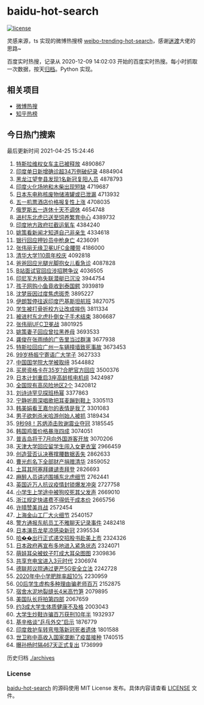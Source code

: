 # baidu-hot-search

[![license](https://img.shields.io/github/license/Arrackisarookie/baidu-hot-search)](https://github.com/Arrackisarookie/baidu-hot-search/blob/master/LICENSE)

灵感来源，ts 实现的微博热搜榜 [weibo-trending-hot-search](https://github.com/justjavac/weibo-trending-hot-search)，感谢[迷渡](https://github.com/justjavac)大佬的思路~

百度实时热搜，记录从 2020-12-09 14:02:03 开始的百度实时热搜。每小时抓取一次数据，按天[归档](./archives)。Python 实现。

## 相关项目
+ [微博热搜](https://github.com/Arrackisarookie/weibo-hot-search)
+ [知乎热榜](https://github.com/Arrackisarookie/zhihu-top-search)

## 今日热门搜索

<!-- Rank Begin -->

最后更新时间 2021-04-25 15:24:46

1. [特斯拉维权女车主已被释放](http://www.baidu.com/baidu?cl=3&tn=SE_baiduhomet8_jmjb7mjw&rsv_dl=fyb_top&fr=top1000&wd=%CC%D8%CB%B9%C0%AD%CE%AC%C8%A8%C5%AE%B3%B5%D6%F7%D2%D1%B1%BB%CA%CD%B7%C5) 4890867
1. [印度单日新增确诊超34万例破纪录](http://www.baidu.com/baidu?cl=3&tn=SE_baiduhomet8_jmjb7mjw&rsv_dl=fyb_top&fr=top1000&wd=%D3%A1%B6%C8%B5%A5%C8%D5%D0%C2%D4%F6%C8%B7%D5%EF%B3%AC34%CD%F2%C0%FD%C6%C6%BC%CD%C2%BC) 4884904
1. [黑龙江望奎县发现1名新冠复阳人员](http://www.baidu.com/baidu?cl=3&tn=SE_baiduhomet8_jmjb7mjw&rsv_dl=fyb_top&fr=top1000&wd=%BA%DA%C1%FA%BD%AD%CD%FB%BF%FC%CF%D8%B7%A2%CF%D61%C3%FB%D0%C2%B9%DA%B8%B4%D1%F4%C8%CB%D4%B1) 4878793
1. [印度火化场地和木柴出现短缺](http://www.baidu.com/baidu?cl=3&tn=SE_baiduhomet8_jmjb7mjw&rsv_dl=fyb_top&fr=top1000&wd=%D3%A1%B6%C8%BB%F0%BB%AF%B3%A1%B5%D8%BA%CD%C4%BE%B2%F1%B3%F6%CF%D6%B6%CC%C8%B1) 4719687
1. [日本东电称核废物储液罐或已泄漏](http://www.baidu.com/baidu?cl=3&tn=SE_baiduhomet8_jmjb7mjw&rsv_dl=fyb_top&fr=top1000&wd=%C8%D5%B1%BE%B6%AB%B5%E7%B3%C6%BA%CB%B7%CF%CE%EF%B4%A2%D2%BA%B9%DE%BB%F2%D2%D1%D0%B9%C2%A9) 4713932
1. [五一机票酒店价格报复性上涨](http://www.baidu.com/baidu?cl=3&tn=SE_baiduhomet8_jmjb7mjw&rsv_dl=fyb_top&fr=top1000&wd=%CE%E5%D2%BB%BB%FA%C6%B1%BE%C6%B5%EA%BC%DB%B8%F1%B1%A8%B8%B4%D0%D4%C9%CF%D5%C7) 4708035
1. [俄罗斯五一连休十天不调休](http://www.baidu.com/baidu?cl=3&tn=SE_baiduhomet8_jmjb7mjw&rsv_dl=fyb_top&fr=top1000&wd=%B6%ED%C2%DE%CB%B9%CE%E5%D2%BB%C1%AC%D0%DD%CA%AE%CC%EC%B2%BB%B5%F7%D0%DD) 4654748
1. [进村东北虎已送至饲养繁育中心](http://www.baidu.com/baidu?cl=3&tn=SE_baiduhomet8_jmjb7mjw&rsv_dl=fyb_top&fr=top1000&wd=%BD%F8%B4%E5%B6%AB%B1%B1%BB%A2%D2%D1%CB%CD%D6%C1%CB%C7%D1%F8%B7%B1%D3%FD%D6%D0%D0%C4) 4389732
1. [印度地方政府拦截运氧车](http://www.baidu.com/baidu?cl=3&tn=SE_baiduhomet8_jmjb7mjw&rsv_dl=fyb_top&fr=top1000&wd=%D3%A1%B6%C8%B5%D8%B7%BD%D5%FE%B8%AE%C0%B9%BD%D8%D4%CB%D1%F5%B3%B5) 4384240
1. [姚策看新闻才知道自己非亲生](http://www.baidu.com/baidu?cl=3&tn=SE_baiduhomet8_jmjb7mjw&rsv_dl=fyb_top&fr=top1000&wd=%D2%A6%B2%DF%BF%B4%D0%C2%CE%C5%B2%C5%D6%AA%B5%C0%D7%D4%BC%BA%B7%C7%C7%D7%C9%FA) 4334618
1. [银行回应押钞员中枪身亡](http://www.baidu.com/baidu?cl=3&tn=SE_baiduhomet8_jmjb7mjw&rsv_dl=fyb_top&fr=top1000&wd=%D2%F8%D0%D0%BB%D8%D3%A6%D1%BA%B3%AE%D4%B1%D6%D0%C7%B9%C9%ED%CD%F6) 4236091
1. [张伟丽无缘卫冕UFC金腰带](http://www.baidu.com/baidu?cl=3&tn=SE_baiduhomet8_jmjb7mjw&rsv_dl=fyb_top&fr=top1000&wd=%D5%C5%CE%B0%C0%F6%CE%DE%D4%B5%CE%C0%C3%E1UFC%BD%F0%D1%FC%B4%F8) 4186000
1. [清华大学110周年校庆](http://www.baidu.com/baidu?cl=3&tn=SE_baiduhomet8_jmjb7mjw&rsv_dl=fyb_top&fr=top1000&wd=%C7%E5%BB%AA%B4%F3%D1%A7110%D6%DC%C4%EA%D0%A3%C7%EC) 4092818
1. [爸爸回应光腿光脚抱女儿看急诊](http://www.baidu.com/baidu?cl=3&tn=SE_baiduhomet8_jmjb7mjw&rsv_dl=fyb_top&fr=top1000&wd=%B0%D6%B0%D6%BB%D8%D3%A6%B9%E2%CD%C8%B9%E2%BD%C5%B1%A7%C5%AE%B6%F9%BF%B4%BC%B1%D5%EF) 4087828
1. [B站面试官回应涉招聘争议](http://www.baidu.com/baidu?cl=3&tn=SE_baiduhomet8_jmjb7mjw&rsv_dl=fyb_top&fr=top1000&wd=B%D5%BE%C3%E6%CA%D4%B9%D9%BB%D8%D3%A6%C9%E6%D5%D0%C6%B8%D5%F9%D2%E9) 4036505
1. [印尼军方称失联潜艇已沉没](http://www.baidu.com/baidu?cl=3&tn=SE_baiduhomet8_jmjb7mjw&rsv_dl=fyb_top&fr=top1000&wd=%D3%A1%C4%E1%BE%FC%B7%BD%B3%C6%CA%A7%C1%AA%C7%B1%CD%A7%D2%D1%B3%C1%C3%BB) 3944754
1. [孩子网购小鱼竟收到泰国鳄](http://www.baidu.com/baidu?cl=3&tn=SE_baiduhomet8_jmjb7mjw&rsv_dl=fyb_top&fr=top1000&wd=%BA%A2%D7%D3%CD%F8%B9%BA%D0%A1%D3%E3%BE%B9%CA%D5%B5%BD%CC%A9%B9%FA%F6%F9) 3939819
1. [沈梦辰因过度焦虑斑秃](http://www.baidu.com/baidu?cl=3&tn=SE_baiduhomet8_jmjb7mjw&rsv_dl=fyb_top&fr=top1000&wd=%C9%F2%C3%CE%B3%BD%D2%F2%B9%FD%B6%C8%BD%B9%C2%C7%B0%DF%CD%BA) 3895227
1. [伊朗暂停往返印度巴基斯坦航班](http://www.baidu.com/baidu?cl=3&tn=SE_baiduhomet8_jmjb7mjw&rsv_dl=fyb_top&fr=top1000&wd=%D2%C1%C0%CA%D4%DD%CD%A3%CD%F9%B7%B5%D3%A1%B6%C8%B0%CD%BB%F9%CB%B9%CC%B9%BA%BD%B0%E0) 3827075
1. [学生被打骨折校方让改成摔伤](http://www.baidu.com/baidu?cl=3&tn=SE_baiduhomet8_jmjb7mjw&rsv_dl=fyb_top&fr=top1000&wd=%D1%A7%C9%FA%B1%BB%B4%F2%B9%C7%D5%DB%D0%A3%B7%BD%C8%C3%B8%C4%B3%C9%CB%A4%C9%CB) 3811334
1. [被进村东北虎扑倒女子手术结束](http://www.baidu.com/baidu?cl=3&tn=SE_baiduhomet8_jmjb7mjw&rsv_dl=fyb_top&fr=top1000&wd=%B1%BB%BD%F8%B4%E5%B6%AB%B1%B1%BB%A2%C6%CB%B5%B9%C5%AE%D7%D3%CA%D6%CA%F5%BD%E1%CA%F8) 3806687
1. [张伟丽UFC卫冕战](http://www.baidu.com/baidu?cl=3&tn=SE_baiduhomet8_jmjb7mjw&rsv_dl=fyb_top&fr=top1000&wd=%D5%C5%CE%B0%C0%F6UFC%CE%C0%C3%E1%D5%BD) 3801925
1. [姚策妻子回应曾拉黑养母](http://www.baidu.com/baidu?cl=3&tn=SE_baiduhomet8_jmjb7mjw&rsv_dl=fyb_top&fr=top1000&wd=%D2%A6%B2%DF%C6%DE%D7%D3%BB%D8%D3%A6%D4%F8%C0%AD%BA%DA%D1%F8%C4%B8) 3693533
1. [龚俊在张雨绮的广告里当过群演](http://www.baidu.com/baidu?cl=3&tn=SE_baiduhomet8_jmjb7mjw&rsv_dl=fyb_top&fr=top1000&wd=%B9%A8%BF%A1%D4%DA%D5%C5%D3%EA%E7%B2%B5%C4%B9%E3%B8%E6%C0%EF%B5%B1%B9%FD%C8%BA%D1%DD) 3677938
1. [特斯拉回应广州一车辆撞墙致死事故](http://www.baidu.com/baidu?cl=3&tn=SE_baiduhomet8_jmjb7mjw&rsv_dl=fyb_top&fr=top1000&wd=%CC%D8%CB%B9%C0%AD%BB%D8%D3%A6%B9%E3%D6%DD%D2%BB%B3%B5%C1%BE%D7%B2%C7%BD%D6%C2%CB%C0%CA%C2%B9%CA) 3673453
1. [99岁杨振宁寄语广大学子](http://www.baidu.com/baidu?cl=3&tn=SE_baiduhomet8_jmjb7mjw&rsv_dl=fyb_top&fr=top1000&wd=99%CB%EA%D1%EE%D5%F1%C4%FE%BC%C4%D3%EF%B9%E3%B4%F3%D1%A7%D7%D3) 3627333
1. [中国国学院大学被取缔](http://www.baidu.com/baidu?cl=3&tn=SE_baiduhomet8_jmjb7mjw&rsv_dl=fyb_top&fr=top1000&wd=%D6%D0%B9%FA%B9%FA%D1%A7%D4%BA%B4%F3%D1%A7%B1%BB%C8%A1%B5%DE) 3544882
1. [买房资格卡在35岁?合肥官方回应](http://www.baidu.com/baidu?cl=3&tn=SE_baiduhomet8_jmjb7mjw&rsv_dl=fyb_top&fr=top1000&wd=%C2%F2%B7%BF%D7%CA%B8%F1%BF%A8%D4%DA35%CB%EA%3F%BA%CF%B7%CA%B9%D9%B7%BD%BB%D8%D3%A6) 3500376
1. [日本计划重启3座高龄核电机组](http://www.baidu.com/baidu?cl=3&tn=SE_baiduhomet8_jmjb7mjw&rsv_dl=fyb_top&fr=top1000&wd=%C8%D5%B1%BE%BC%C6%BB%AE%D6%D8%C6%F43%D7%F9%B8%DF%C1%E4%BA%CB%B5%E7%BB%FA%D7%E9) 3424987
1. [全国现有高风险地区2个](http://www.baidu.com/baidu?cl=3&tn=SE_baiduhomet8_jmjb7mjw&rsv_dl=fyb_top&fr=top1000&wd=%C8%AB%B9%FA%CF%D6%D3%D0%B8%DF%B7%E7%CF%D5%B5%D8%C7%F82%B8%F6) 3420812
1. [刘诗诗罕见探班杨幂](http://www.baidu.com/baidu?cl=3&tn=SE_baiduhomet8_jmjb7mjw&rsv_dl=fyb_top&fr=top1000&wd=%C1%F5%CA%AB%CA%AB%BA%B1%BC%FB%CC%BD%B0%E0%D1%EE%C3%DD) 3377863
1. [宁静听周深唱歌把耳麦蹦到鞋上](http://www.baidu.com/baidu?cl=3&tn=SE_baiduhomet8_jmjb7mjw&rsv_dl=fyb_top&fr=top1000&wd=%C4%FE%BE%B2%CC%FD%D6%DC%C9%EE%B3%AA%B8%E8%B0%D1%B6%FA%C2%F3%B1%C4%B5%BD%D0%AC%C9%CF) 3305113
1. [韩美娟看王嘉尔的表情是我了](http://www.baidu.com/baidu?cl=3&tn=SE_baiduhomet8_jmjb7mjw&rsv_dl=fyb_top&fr=top1000&wd=%BA%AB%C3%C0%BE%EA%BF%B4%CD%F5%BC%CE%B6%FB%B5%C4%B1%ED%C7%E9%CA%C7%CE%D2%C1%CB) 3301083
1. [男子欲刺杀米哈游创始人被抓](http://www.baidu.com/baidu?cl=3&tn=SE_baiduhomet8_jmjb7mjw&rsv_dl=fyb_top&fr=top1000&wd=%C4%D0%D7%D3%D3%FB%B4%CC%C9%B1%C3%D7%B9%FE%D3%CE%B4%B4%CA%BC%C8%CB%B1%BB%D7%A5) 3189434
1. [9秒98！苏炳添击败谢震业夺冠](http://www.baidu.com/baidu?cl=3&tn=SE_baiduhomet8_jmjb7mjw&rsv_dl=fyb_top&fr=top1000&wd=9%C3%EB98%A3%A1%CB%D5%B1%FE%CC%ED%BB%F7%B0%DC%D0%BB%D5%F0%D2%B5%B6%E1%B9%DA) 3185545
1. [韩国鸡蛋价格暴涨四成](http://www.baidu.com/baidu?cl=3&tn=SE_baiduhomet8_jmjb7mjw&rsv_dl=fyb_top&fr=top1000&wd=%BA%AB%B9%FA%BC%A6%B5%B0%BC%DB%B8%F1%B1%A9%D5%C7%CB%C4%B3%C9) 3074051
1. [普吉岛将于7月向外国游客开放](http://www.baidu.com/baidu?cl=3&tn=SE_baiduhomet8_jmjb7mjw&rsv_dl=fyb_top&fr=top1000&wd=%C6%D5%BC%AA%B5%BA%BD%AB%D3%DA7%D4%C2%CF%F2%CD%E2%B9%FA%D3%CE%BF%CD%BF%AA%B7%C5) 3070206
1. [天津大学回应留学生闯入女更衣室](http://www.baidu.com/baidu?cl=3&tn=SE_baiduhomet8_jmjb7mjw&rsv_dl=fyb_top&fr=top1000&wd=%CC%EC%BD%F2%B4%F3%D1%A7%BB%D8%D3%A6%C1%F4%D1%A7%C9%FA%B4%B3%C8%EB%C5%AE%B8%FC%D2%C2%CA%D2) 2966459
1. [创造营否认决赛撑腰数据丢失](http://www.baidu.com/baidu?cl=3&tn=SE_baiduhomet8_jmjb7mjw&rsv_dl=fyb_top&fr=top1000&wd=%B4%B4%D4%EC%D3%AA%B7%F1%C8%CF%BE%F6%C8%FC%B3%C5%D1%FC%CA%FD%BE%DD%B6%AA%CA%A7) 2862633
1. [曹光彪名下全部财产捐赠清华](http://www.baidu.com/baidu?cl=3&tn=SE_baiduhomet8_jmjb7mjw&rsv_dl=fyb_top&fr=top1000&wd=%B2%DC%B9%E2%B1%EB%C3%FB%CF%C2%C8%AB%B2%BF%B2%C6%B2%FA%BE%E8%D4%F9%C7%E5%BB%AA) 2859052
1. [土耳其阿塞拜疆谴责拜登](http://www.baidu.com/baidu?cl=3&tn=SE_baiduhomet8_jmjb7mjw&rsv_dl=fyb_top&fr=top1000&wd=%CD%C1%B6%FA%C6%E4%B0%A2%C8%FB%B0%DD%BD%AE%C7%B4%D4%F0%B0%DD%B5%C7) 2826693
1. [麻醉人员讲述围捕东北虎细节](http://www.baidu.com/baidu?cl=3&tn=SE_baiduhomet8_jmjb7mjw&rsv_dl=fyb_top&fr=top1000&wd=%C2%E9%D7%ED%C8%CB%D4%B1%BD%B2%CA%F6%CE%A7%B2%B6%B6%AB%B1%B1%BB%A2%CF%B8%BD%DA) 2762441
1. [英国近万人抗议疫情封锁爆发冲突](http://www.baidu.com/baidu?cl=3&tn=SE_baiduhomet8_jmjb7mjw&rsv_dl=fyb_top&fr=top1000&wd=%D3%A2%B9%FA%BD%FC%CD%F2%C8%CB%BF%B9%D2%E9%D2%DF%C7%E9%B7%E2%CB%F8%B1%AC%B7%A2%B3%E5%CD%BB) 2727758
1. [小学生上学途中被狗咬死其父发声](http://www.baidu.com/baidu?cl=3&tn=SE_baiduhomet8_jmjb7mjw&rsv_dl=fyb_top&fr=top1000&wd=%D0%A1%D1%A7%C9%FA%C9%CF%D1%A7%CD%BE%D6%D0%B1%BB%B9%B7%D2%A7%CB%C0%C6%E4%B8%B8%B7%A2%C9%F9) 2669010
1. [浙江规定快递费不得低于成本价](http://www.baidu.com/baidu?cl=3&tn=SE_baiduhomet8_jmjb7mjw&rsv_dl=fyb_top&fr=top1000&wd=%D5%E3%BD%AD%B9%E6%B6%A8%BF%EC%B5%DD%B7%D1%B2%BB%B5%C3%B5%CD%D3%DA%B3%C9%B1%BE%BC%DB) 2665756
1. [许晴赞美肖战](http://www.baidu.com/baidu?cl=3&tn=SE_baiduhomet8_jmjb7mjw&rsv_dl=fyb_top&fr=top1000&wd=%D0%ED%C7%E7%D4%DE%C3%C0%D0%A4%D5%BD) 2572454
1. [上海金山工厂大火细节](http://www.baidu.com/baidu?cl=3&tn=SE_baiduhomet8_jmjb7mjw&rsv_dl=fyb_top&fr=top1000&wd=%C9%CF%BA%A3%BD%F0%C9%BD%B9%A4%B3%A7%B4%F3%BB%F0%CF%B8%BD%DA) 2540157
1. [警方通报东航员工不雅聊天记录事件](http://www.baidu.com/baidu?cl=3&tn=SE_baiduhomet8_jmjb7mjw&rsv_dl=fyb_top&fr=top1000&wd=%BE%AF%B7%BD%CD%A8%B1%A8%B6%AB%BA%BD%D4%B1%B9%A4%B2%BB%D1%C5%C1%C4%CC%EC%BC%C7%C2%BC%CA%C2%BC%FE) 2482418
1. [日本演员龙星凉感染新冠](http://www.baidu.com/baidu?cl=3&tn=SE_baiduhomet8_jmjb7mjw&rsv_dl=fyb_top&fr=top1000&wd=%C8%D5%B1%BE%D1%DD%D4%B1%C1%FA%D0%C7%C1%B9%B8%D0%C8%BE%D0%C2%B9%DA) 2395534
1. [哈��出行正式递交招股书赴美上市](http://www.baidu.com/baidu?cl=3&tn=SE_baiduhomet8_jmjb7mjw&rsv_dl=fyb_top&fr=top1000&wd=%B9%FE%86%AA%B3%F6%D0%D0%D5%FD%CA%BD%B5%DD%BD%BB%D5%D0%B9%C9%CA%E9%B8%B0%C3%C0%C9%CF%CA%D0) 2324326
1. [日本政府再宣布多地进入紧急状态](http://www.baidu.com/baidu?cl=3&tn=SE_baiduhomet8_jmjb7mjw&rsv_dl=fyb_top&fr=top1000&wd=%C8%D5%B1%BE%D5%FE%B8%AE%D4%D9%D0%FB%B2%BC%B6%E0%B5%D8%BD%F8%C8%EB%BD%F4%BC%B1%D7%B4%CC%AC) 2324071
1. [萌娃耳朵被蚊子叮成大耳朵图图](http://www.baidu.com/baidu?cl=3&tn=SE_baiduhomet8_jmjb7mjw&rsv_dl=fyb_top&fr=top1000&wd=%C3%C8%CD%DE%B6%FA%B6%E4%B1%BB%CE%C3%D7%D3%B6%A3%B3%C9%B4%F3%B6%FA%B6%E4%CD%BC%CD%BC) 2309836
1. [共享充电宝进入3元时代](http://www.baidu.com/baidu?cl=3&tn=SE_baiduhomet8_jmjb7mjw&rsv_dl=fyb_top&fr=top1000&wd=%B9%B2%CF%ED%B3%E4%B5%E7%B1%A6%BD%F8%C8%EB3%D4%AA%CA%B1%B4%FA) 2306974
1. [德联邦议院通过更严5G安全立法](http://www.baidu.com/baidu?cl=3&tn=SE_baiduhomet8_jmjb7mjw&rsv_dl=fyb_top&fr=top1000&wd=%B5%C2%C1%AA%B0%EE%D2%E9%D4%BA%CD%A8%B9%FD%B8%FC%D1%CF5G%B0%B2%C8%AB%C1%A2%B7%A8) 2242728
1. [2020年中小学肥胖率超10%](http://www.baidu.com/baidu?cl=3&tn=SE_baiduhomet8_jmjb7mjw&rsv_dl=fyb_top&fr=top1000&wd=2020%C4%EA%D6%D0%D0%A1%D1%A7%B7%CA%C5%D6%C2%CA%B3%AC10%25) 2230959
1. [00后学生虚构多种理由骗老师百万](http://www.baidu.com/baidu?cl=3&tn=SE_baiduhomet8_jmjb7mjw&rsv_dl=fyb_top&fr=top1000&wd=00%BA%F3%D1%A7%C9%FA%D0%E9%B9%B9%B6%E0%D6%D6%C0%ED%D3%C9%C6%AD%C0%CF%CA%A6%B0%D9%CD%F2) 2152875
1. [宿舍水泥地裂缝长4米高竹笋](http://www.baidu.com/baidu?cl=3&tn=SE_baiduhomet8_jmjb7mjw&rsv_dl=fyb_top&fr=top1000&wd=%CB%DE%C9%E1%CB%AE%C4%E0%B5%D8%C1%D1%B7%EC%B3%A44%C3%D7%B8%DF%D6%F1%CB%F1) 2079895
1. [美国队长将拍第四部](http://www.baidu.com/baidu?cl=3&tn=SE_baiduhomet8_jmjb7mjw&rsv_dl=fyb_top&fr=top1000&wd=%C3%C0%B9%FA%B6%D3%B3%A4%BD%AB%C5%C4%B5%DA%CB%C4%B2%BF) 2067659
1. [约3成大学生体质健康不及格](http://www.baidu.com/baidu?cl=3&tn=SE_baiduhomet8_jmjb7mjw&rsv_dl=fyb_top&fr=top1000&wd=%D4%BC3%B3%C9%B4%F3%D1%A7%C9%FA%CC%E5%D6%CA%BD%A1%BF%B5%B2%BB%BC%B0%B8%F1) 2003043
1. [大学生炒鞋诈骗百万获刑10年半](http://www.baidu.com/baidu?cl=3&tn=SE_baiduhomet8_jmjb7mjw&rsv_dl=fyb_top&fr=top1000&wd=%B4%F3%D1%A7%C9%FA%B3%B4%D0%AC%D5%A9%C6%AD%B0%D9%CD%F2%BB%F1%D0%CC10%C4%EA%B0%EB) 1932937
1. [基辛格谈“乒乓外交”启示](http://www.baidu.com/baidu?cl=3&tn=SE_baiduhomet8_jmjb7mjw&rsv_dl=fyb_top&fr=top1000&wd=%BB%F9%D0%C1%B8%F1%CC%B8%A1%B0%C6%B9%C5%D2%CD%E2%BD%BB%A1%B1%C6%F4%CA%BE) 1876779
1. [印度救护车转弯甩落新冠死者遗体](http://www.baidu.com/baidu?cl=3&tn=SE_baiduhomet8_jmjb7mjw&rsv_dl=fyb_top&fr=top1000&wd=%D3%A1%B6%C8%BE%C8%BB%A4%B3%B5%D7%AA%CD%E4%CB%A6%C2%E4%D0%C2%B9%DA%CB%C0%D5%DF%D2%C5%CC%E5) 1801588
1. [世卫称中高收入国家垄断了疫苗接种](http://www.baidu.com/baidu?cl=3&tn=SE_baiduhomet8_jmjb7mjw&rsv_dl=fyb_top&fr=top1000&wd=%CA%C0%CE%C0%B3%C6%D6%D0%B8%DF%CA%D5%C8%EB%B9%FA%BC%D2%C2%A2%B6%CF%C1%CB%D2%DF%C3%E7%BD%D3%D6%D6) 1740515
1. [曝孙杨时隔467天正式复出](http://www.baidu.com/baidu?cl=3&tn=SE_baiduhomet8_jmjb7mjw&rsv_dl=fyb_top&fr=top1000&wd=%C6%D8%CB%EF%D1%EE%CA%B1%B8%F4467%CC%EC%D5%FD%CA%BD%B8%B4%B3%F6) 1736999
<!-- Rank End -->

历史归档 [./archives](./archives)

### License

[baidu-hot-search](https://github.com/Arrackisarookie/baidu-hot-search) 的源码使用 MIT License 发布。具体内容请查看 [LICENSE](./LICENSE) 文件。
